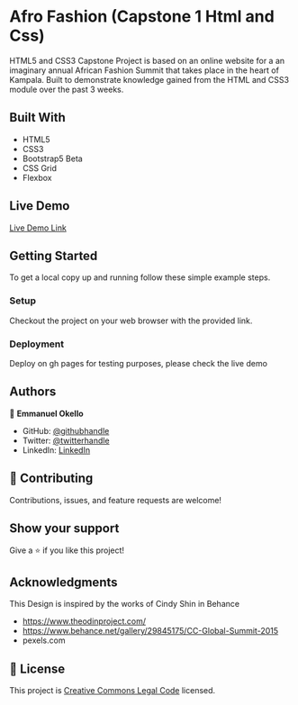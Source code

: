 # Afro Fashion (Capstone 1 Html and Css)
HTML5 and CSS3 Capstone Project is based on an online website for a an imaginary annual African Fashion Summit that takes place in the heart of Kampala. Built to demonstrate knowledge gained from the HTML and CSS3 module over the past 3 weeks.



## Built With

- HTML5
- CSS3
- Bootstrap5 Beta
- CSS Grid
- Flexbox


## Live Demo

[Live Demo Link](https://oxenprogrammer.github.io/dev-conference/)


## Getting Started


To get a local copy up and running follow these simple example steps.


### Setup
Checkout the project on your web browser with the provided link.

### Deployment
Deploy on gh pages for testing purposes, please check the live demo


## Authors

👤 **Emmanuel Okello**

- GitHub: [@githubhandle](https://github.com/oxenprogrammer)
- Twitter: [@twitterhandle](https://twitter.com/ox_emmy)
- LinkedIn: [LinkedIn](https://www.linkedin.com/in/emanuel-okello-1217b4b3/)

## 🤝 Contributing

Contributions, issues, and feature requests are welcome!


## Show your support

Give a ⭐️ if you like this project!

## Acknowledgments
This Design is inspired by the works of Cindy Shin in Behance

- https://www.theodinproject.com/
- https://www.behance.net/gallery/29845175/CC-Global-Summit-2015
- pexels.com

## 📝 License

This project is [Creative Commons Legal Code](./LICENSE) licensed.
